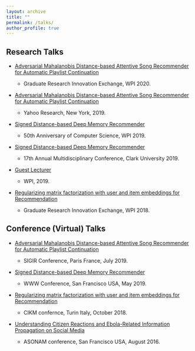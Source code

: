```yaml
---
layout: archive
title: ""
permalink: /talks/
author_profile: true
---
```


## Research Talks

* [Adversarial Mahalanobis Distance-based Attentive Song Recommender for Automatic Playlist Continuation]()
  * Graduate Research Innovation Exchange, WPI 2020.

* [Adversarial Mahalanobis Distance-based Attentive Song Recommender for Automatic Playlist Continuation]()
  * Yahoo Research, New York, 2019.

* [Signed Distance-based Deep Memory Recommender]()
  * 50th Anniversary of Computer Science, WPI 2019.

* [Signed Distance-based Deep Memory Recommender]()
  * 17th Annual Multidisciplinary Conference, Clark University 2019.

* [Guest Lecturer]()
  * WPI, 2019.

* [Regularizing matrix factorization with user and item embeddings for Recommendation]()
  * Graduate Research Innovation Exchange, WPI 2018.





## Conference (Virtual) Talks

* [Adversarial Mahalanobis Distance-based Attentive Song Recommender for Automatic Playlist Continuation]()
  * SIGIR Conference, Paris France, July 2019.

* [Signed Distance-based Deep Memory Recommender]()
  * WWW Conference, San Francisco USA, May 2019.

* [Regularizing matrix factorization with user and item embeddings for Recommendation]()
  * CIKM confernce, Turin Italy, October 2018.

* [Understanding Citizen Reactions and Ebola-Related Information Propagation on Social Media]()
  * ASONAM conference, San Francisco USA, August 2016.
